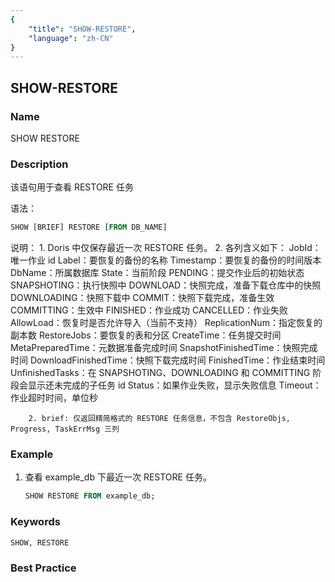 ```yaml
---
{
    "title": "SHOW-RESTORE",
    "language": "zh-CN"
}
---
```


<!--
Licensed to the Apache Software Foundation (ASF) under one
or more contributor license agreements.  See the NOTICE file
distributed with this work for additional information
regarding copyright ownership.  The ASF licenses this file
to you under the Apache License, Version 2.0 (the
"License"); you may not use this file except in compliance
with the License.  You may obtain a copy of the License at

  http://www.apache.org/licenses/LICENSE-2.0

Unless required by applicable law or agreed to in writing,
software distributed under the License is distributed on an
"AS IS" BASIS, WITHOUT WARRANTIES OR CONDITIONS OF ANY
KIND, either express or implied.  See the License for the
specific language governing permissions and limitations
under the License.
-->

## SHOW-RESTORE

### Name

SHOW RESTORE

### Description

该语句用于查看 RESTORE 任务

语法：

```SQL
SHOW [BRIEF] RESTORE [FROM DB_NAME]
```

说明：
        1. Doris 中仅保存最近一次 RESTORE 任务。
                2. 各列含义如下：
            JobId：唯一作业 id
            Label：要恢复的备份的名称
            Timestamp：要恢复的备份的时间版本
            DbName：所属数据库
            State：当前阶段
                PENDING：提交作业后的初始状态
                SNAPSHOTING：执行快照中
                DOWNLOAD：快照完成，准备下载仓库中的快照
                DOWNLOADING：快照下载中
                COMMIT：快照下载完成，准备生效
                COMMITTING：生效中
                FINISHED：作业成功
                CANCELLED：作业失败
            AllowLoad：恢复时是否允许导入（当前不支持）
            ReplicationNum：指定恢复的副本数
            RestoreJobs：要恢复的表和分区
            CreateTime：任务提交时间
            MetaPreparedTime：元数据准备完成时间
            SnapshotFinishedTime：快照完成时间
            DownloadFinishedTime：快照下载完成时间
            FinishedTime：作业结束时间
            UnfinishedTasks：在 SNAPSHOTING、DOWNLOADING 和 COMMITTING 阶段会显示还未完成的子任务 id
            Status：如果作业失败，显示失败信息
            Timeout：作业超时时间，单位秒



        2. brief: 仅返回精简格式的 RESTORE 任务信息，不包含 RestoreObjs, Progress, TaskErrMsg 三列 



### Example

1. 查看 example_db 下最近一次 RESTORE 任务。
    
    ```sql
    SHOW RESTORE FROM example_db;
    ```

### Keywords

    SHOW, RESTORE

### Best Practice

